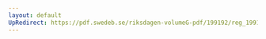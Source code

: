 ```yaml
---
layout: default
UpRedirect: https://pdf.swedeb.se/riksdagen-volumeG-pdf/199192/reg_199192/reg_199192_0975.pdf
---
```

